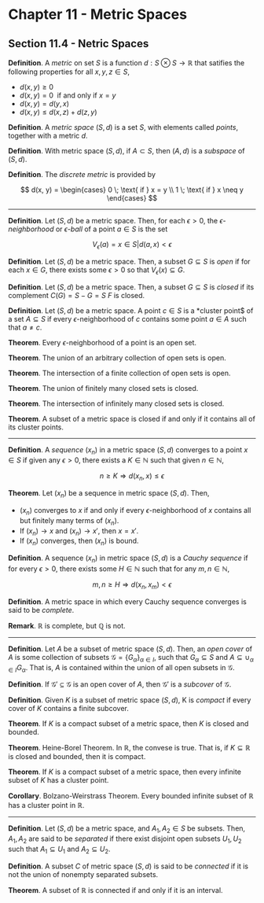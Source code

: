 # Chapter 11 - Metric Spaces

## Section 11.4 - Netric Spaces

**Definition**. A *metric* on set $S$ is a function $d: S \otimes S \rightarrow \mathbb{R}$ that satifies the following properties for all $x, y, z \in S$,

- $d(x, y) \geq 0$
- $d(x, y) = 0 \; \text{ if and only if } x = y$
- $d(x, y) = d(y, x)$
- $d(x, y) \leq d(x, z) + d(z, y)$

**Definition**. A *metric space* $(S, d)$ is a set $S$, with elements called *points*, together with a metric $d$.

**Definition**. With metric space $(S, d)$, if $A \subset S$, then $(A, d)$ is a *subspace* of $(S, d)$.

**Definition**. The *discrete metric* is provided by

$$
d(x, y) = \begin{cases}
  0 \; \text{ if } x = y \\
  1 \; \text{ if } x \neq y
\end{cases}
$$

---

**Definition**. Let $(S, d)$ be a metric space. Then, for each $\epsilon > 0$, the *$\epsilon$-neighborhood* or *$\epsilon$-ball* of a point $a \in S$ is the set

$$
V_\epsilon(a) = {x \in S | d(a, x) < \epsilon}
$$

**Definition**. Let $(S, d)$ be a metric space. Then, a subset $G \subseteq S$ is *open* if for each $x \in G$, there exists some $\epsilon > 0$ so that $V_\epsilon(x) \subseteq G$.

**Definition**. Let $(S, d)$ be a metric space. Then, a subset $G \subseteq S$ is *closed* if its complement $C(G) = S - G = S \ F$ is closed.

**Definition**. Let $(S, d)$ be a metric space. A point $c \in S$ is a *cluster point$ of a set $A \subseteq S$ if every $\epsilon$-neighborhood of $c$ contains some point $a \in A$ such that $a \neq c$.

**Theorem**. Every $\epsilon$-neighborhood of a point is an open set.

**Theorem**. The union of an arbitrary collection of open sets is open.

**Theorem**. The intersection of a finite collection of open sets is open.

**Theorem**. The union of finitely many closed sets is closed.

**Theorem**. The intersection of infinitely many closed sets is closed.

**Theorem**. A subset of a metric space is closed if and only if it contains all of its cluster points.

---

**Definition**. A *sequence* $(x_n)$ in a metric space $(S, d)$ converges to a point $x \in S$ if given any $\epsilon > 0$, there exists a $K \in \mathbb{N}$ such that given $n \in \mathbb{N}$,

$$
n \geq K \Rightarrow d(x_n, x) \leq \epsilon
$$

**Theorem**. Let $(x_n)$ be a sequence in metric space $(S, d)$. Then,

- $(x_n)$ converges to $x$ if and only if every $\epsilon$-neighborhood of $x$ contains all but finitely many terms of $(x_n)$.
- If $(x_n) \rightarrow x$ and $(x_n) \rightarrow x'$, then $x = x'$.
- If $(x_n)$ converges, then $(x_n)$ is bound.

**Definition**. A sequence $(x_n)$ in metric space $(S, d)$ is a *Cauchy sequence* if for every $\epsilon > 0$, there exists some $H \in \mathbb{N}$ such that for any $m, n \in \mathbb{N}$,

$$
m, n \geq H \Rightarrow d(x_n, x_m) < \epsilon
$$

**Definition**. A metric space in which every Cauchy sequence converges is said to be *complete*.

**Remark**. $\mathbb{R}$ is complete, but $\mathbb{Q}$ is not.

---

**Definition**. Let $A$ be a subset of metric space $(S, d)$. Then, an *open cover* of $A$ is some collection of subsets $\mathcal{G} = \{G_\alpha\}_{\alpha \in I}$, such that $G_\alpha \subseteq S$ and $A \subseteq \cup_{\alpha \in I} G_\alpha$. That is, $A$ is contained within the union of all open subsets in $\mathcal{G}$.

**Definition**. If $\mathcal{G}' \subseteq \mathcal{G}$ is an open cover of $A$, then $\mathcal{G}'$ is a *subcover* of $\mathcal{G}$.

**Definition**. Given $K$ is a subset of metric space $(S, d)$, K is *compact* if every cover of $K$ contains a finite subcover.

**Theorem**. If $K$ is a compact subset of a metric space, then $K$ is closed and bounded.

**Theorem**. Heine-Borel Theorem. In $\mathbb{R}$, the convese is true. That is, if $K \subseteq \mathbb{R}$ is closed and bounded, then it is compact.

**Theorem**. If $K$ is a compact subset of a metric space, then every infinite subset of $K$ has a cluster point.

**Corollary**. Bolzano-Weirstrass Theorem. Every bounded infinite subset of $\mathbb{R}$ has a cluster point in $\mathbb{R}$.

---

**Definition**. Let $(S, d)$ be a metric space, and $A_1, A_2 \in S$ be subsets. Then, $A_1, A_2$ are said to be *separated* if there exist disjoint open subsets $U_1, U_2$ such that $A_1 \subseteq U_1$ and $A_2 \subseteq U_2$.

**Definition**. A subset $C$ of metric space $(S, d)$ is said to be *connected* if it is not the union of nonempty separated subsets.

**Theorem**. A subset of $\mathbb{R}$ is connected if and only if it is an interval.
